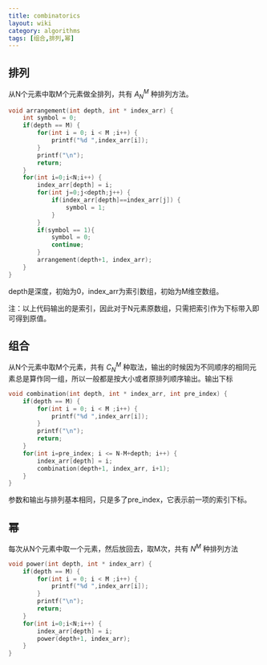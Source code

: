 ```yaml
---
title: combinatorics
layout: wiki
category: algorithms
tags: [组合,排列,幂]
---
```


## 排列

从N个元素中取M个元素做全排列，共有 $A_{N}^{M}$ 种排列方法。

```c
void arrangement(int depth, int * index_arr) {
    int symbol = 0;
    if(depth == M) {
		for(int i = 0; i < M ;i++) {
			printf("%d ",index_arr[i]);
		}
		printf("\n");
        return;
    }
    for(int i=0;i<N;i++) {
        index_arr[depth] = i;
        for(int j=0;j<depth;j++) {
            if(index_arr[depth]==index_arr[j]) {
                symbol = 1;
            }
        }
        if(symbol == 1){
            symbol = 0;
            continue;
        }
        arrangement(depth+1, index_arr);
    }
}
```

depth是深度，初始为0，index_arr为索引数组，初始为M维空数组。

注：以上代码输出的是索引，因此对于N元素原数组，只需把索引作为下标带入即可得到原值。


## 组合

从N个元素中取M个元素，共有 $C_{N}^{M}$ 种取法，输出的时候因为不同顺序的相同元素总是算作同一组，所以一般都是按大小或者原排列顺序输出。输出下标

```c
void combination(int depth, int * index_arr, int pre_index) {
    if(depth == M) {
		for(int i = 0; i < M ;i++) {
			printf("%d ",index_arr[i]);
		}
		printf("\n");
        return;
    }
    for(int i=pre_index; i <= N-M+depth; i++) {
        index_arr[depth] = i;
        combination(depth+1, index_arr, i+1);
    }
}
```

参数和输出与排列基本相同，只是多了pre_index，它表示前一项的索引下标。

## 幂

每次从N个元素中取一个元素，然后放回去，取M次，共有 $N^M$ 种排列方法

```c
void power(int depth, int * index_arr) {
    if(depth == M) {
		for(int i = 0; i < M ;i++) {
			printf("%d ",index_arr[i]);
		}
		printf("\n");
        return;
    }
    for(int i=0;i<N;i++) {
        index_arr[depth] = i;
        power(depth+1, index_arr);
    }
}
```